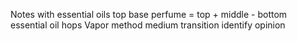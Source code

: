 Notes with essential oils top base
perfume = top + middle - bottom
essential oil hops
Vapor method medium transition 
identify opinion
